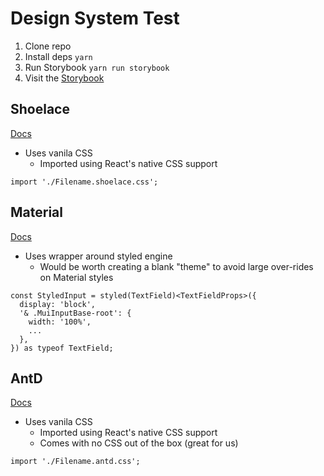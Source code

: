 # Design System Test

1. Clone repo
2. Install deps `yarn`
3. Run Storybook `yarn run storybook`
4. Visit the [Storybook](http://localhost:6006/)

## Shoelace
[Docs](https://shoelace.style/)

- Uses vanila CSS
  - Imported using React's native CSS support

```
import './Filename.shoelace.css';
```

## Material
[Docs](https://mui.com/material-ui/getting-started/overview/)

- Uses wrapper around styled engine
  - Would be worth creating a blank "theme" to avoid large over-rides on Material styles

```
const StyledInput = styled(TextField)<TextFieldProps>({
  display: 'block',
  '& .MuiInputBase-root': {
    width: '100%',
    ...
  },
}) as typeof TextField;
```

## AntD
[Docs](https://ant.design/docs/react/introduce)

- Uses vanila CSS
  - Imported using React's native CSS support
  - Comes with no CSS out of the box (great for us)

```
import './Filename.antd.css';
```
